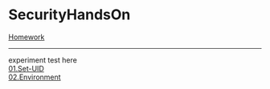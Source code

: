 # SecurityHandsOn
[Homework](https://github.com/YunHsiuLu/SecurityHandsOn/tree/main/Homework)<br>
* * *
experiment test here<br>
[01.Set-UID](https://github.com/YunHsiuLu/SecurityHandsOn/tree/main/01.Set-UID)<br>
[02.Environment](https://github.com/YunHsiuLu/SecurityHandsOn/tree/main/02.Environment)<br>
